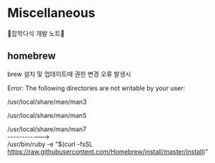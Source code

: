 # Miscellaneous
🤡잡학다식 개발 노트🤡

## homebrew
brew 설치 및 업데이트때 권한 변경 오류 발생시   

Error: The following directories are not writable by your user:   

/usr/local/share/man/man3   

/usr/local/share/man/man5   

/usr/local/share/man/man7   
------------>   
/usr/bin/ruby -e "$(curl -fsSL https://raw.githubusercontent.com/Homebrew/install/master/install)"<br>
